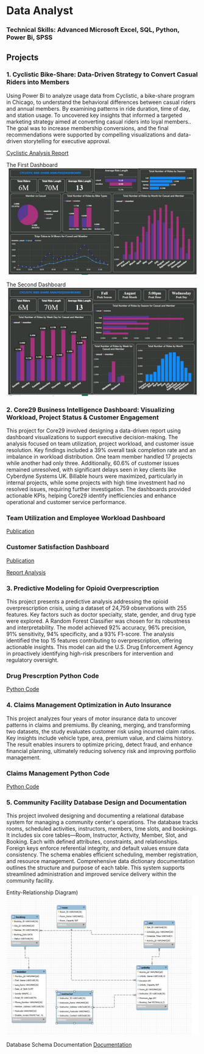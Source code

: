 # Data Analyst

### Technical Skills: Advanced Microsoft Excel, SQL, Python, Power Bi, SPSS

## Projects
### 1. Cyclistic Bike-Share: Data-Driven Strategy to Convert Casual Riders into Members

Using Power Bi to analyze usage data from Cyclistic, a bike-share program in Chicago, to understand the behavioral differences between casual riders and annual members. By examining patterns in ride duration, time of day, and station usage. To uncovered key insights that informed a targeted marketing strategy aimed at converting casual riders into loyal members.. The goal was to increase membership conversions, and the final recommendations were supported by compelling visualizations and data-driven storytelling for executive approval.

[Cyclistic Analysis Report](https://drive.google.com/file/d/1Jo5w2xFfAXT4jXYzVAfHxwdSZabav3LT/view?usp=sharing)

The First Dashboard
![](First_Dashboard.JPG)

The Second Dashboard
![](Second_Dasboard.JPG)

### 2. Core29 Business Intelligence Dashboard: Visualizing Workload, Project Status & Customer Engagement

This project for Core29 involved designing a data-driven report using dashboard visualizations to support executive decision-making. The analysis focused on team utilization, project workload, and customer issue resolution. Key findings included a 39% overall task completion rate and an imbalance in workload distribution. One team member handled 17 projects while another had only three. Additionally, 60.6% of customer issues remained unresolved, with significant delays seen in key clients like Cyberdyne Systems UK. Billable hours were maximized, particularly in internal projects, while some projects with high time investment had no resolved issues, requiring further investigation. The dashboards provided actionable KPIs, helping Core29 identify inefficiencies and enhance operational and customer service performance.

### Team Utilization and Employee Workload Dashboard
[Publication](https://public.tableau.com/views/Core29Dashboard/ManagerDashboard?:language=en-US&publish=yes&:sid=&:redirect=auth&:display_count=n&:origin=viz_share_link)

### Customer Satisfaction Dashboard
[Publication](https://public.tableau.com/views/CustomerStatisfaction_Core29/CustomerDashboard?:language=en-US&publish=yes&:sid=&:redirect=auth&:display_count=n&:origin=viz_share_link)

[Report Analysis](https://drive.google.com/file/d/1UwEf09JnGISSWp0nsS9hyEeXiXHy57Ux/view?usp=sharing)


### 3. Predictive Modeling for Opioid Overprescription

This project presents a predictive analysis addressing the opioid overprescription crisis, using a dataset of 24,759 observations with 255 features. Key factors such as doctor specialty, state, gender, and drug type were explored. A Random Forest Classifier was chosen for its robustness and interpretability. The model achieved 92% accuracy, 96% precision, 91% sensitivity, 94% specificity, and a 93% F1-score. The analysis identified the top 15 features contributing to overprescription, offering actionable insights. This model can aid the U.S. Drug Enforcement Agency in proactively identifying high-risk prescribers for intervention and regulatory oversight.

### Drug Prescrption Python Code
[Python Code](https://nbviewer.org/github/okemichael/Michael_Portfolio/blob/main/Prescription.ipynb)


### 4. Claims Management Optimization in Auto Insurance

This project analyzes four years of motor insurance data to uncover patterns in claims and premiums. By cleaning, merging, and transforming two datasets, the study evaluates customer risk using incurred claim ratios. Key insights include vehicle type, area, premium value, and claims history. The result enables insurers to optimize pricing, detect fraud, and enhance financial planning, ultimately reducing solvency risk and improving portfolio management.

### Claims Management Python Code
[Python Code](https://htmtopdf.herokuapp.com/ipynbviewer/temp/ab6b5b67e34446abe2928e61a4f78857/Claims%20Managementt.ipynb.html?t=1745464334605)


### 5. Community Facility Database Design and Documentation

This project involved designing and documenting a relational database system for managing a community center's operations. The database tracks rooms, scheduled activities, instructors, members, time slots, and bookings. It includes six core tables—Room, Instructor, Activity, Member, Slot, and Booking. Each with defined attributes, constraints, and relationships. Foreign keys enforce referential integrity, and default values ensure data consistency. The schema enables efficient scheduling, member registration, and resource management. Comprehensive data dictionary documentation outlines the structure and purpose of each table. This system supports streamlined administration and improved service delivery within the community facility.

Entity-Relationship Diagram)
![](EER_Diagram.JPG)

Database Schema Documentation
[Documentation](https://drive.google.com/file/d/1Jo5w2xFfAXT4jXYzVAfHxwdSZabav3LT/view?usp=sharing)
